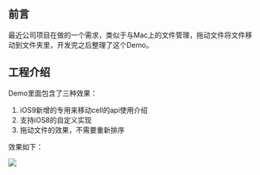 ## 前言
最近公司项目在做的一个需求，类似于与Mac上的文件管理，拖动文件将文件移动到文件夹里，开发完之后整理了这个Demo。

## 工程介绍
Demo里面包含了三种效果：  
1. iOS9新增的专用来移动cell的api使用介绍  
2. 支持iOS8的自定义实现  
3. 拖动文件的效果，不需要重新排序

效果如下：

![](http://ouem5hcj9.bkt.clouddn.com/OttoCollectionViewDemo.gif)
